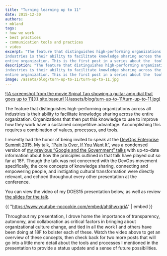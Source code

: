 ```yaml
---
title: "Turning learning up to 11"
date: 2015-12-30
authors:
- mbland
tags:
- how we work
- best practices
- communication tools and practices
- video
excerpt: "The feature that distinguishes high-performing organizations across all
industries is their ability to facilitate knowledge sharing across the
entire organization. This is the first post in a series about the  tools and processes we use at 18F to facilitate knowledges sharing."
description: "The feature that distinguishes high-performing organizations across all
industries is their ability to facilitate knowledge sharing across the
entire organization. This is the first post in a series about the  tools and processes we use at 18F to facilitate knowledges sharing."
image: /assets/blog/turn-up-to-11/turn-up-to-11.jpg
---
```


[![A screenshot from the movie Spinal Tap showing a guitar amp dial that goes up to 11]({{ site.baseurl }}/assets/blog/turn-up-to-11/turn-up-to-11.jpg)](https://en.wikipedia.org/wiki/Up_to_eleven)

The feature that distinguishes high-performing organizations across all
industries is their ability to facilitate knowledge sharing across the
entire organization. Organizations that then put this knowledge to use
to improve how they work have a sustained competitive advantage.
Accomplishing this requires a combination of values, processes, and
tools.

I recently had the honor of being invited to speak at the [DevOps
Enterprise Summit 2015](http://devopsenterprise.io/). My talk,
[“Pain Is Over, If You Want It”](http://devopsenterprise.io/sessions/pain-is-over-if-you-want-it/),
was a condensed version of [my previous
“Google and the Government”
talks](https://18f.gsa.gov/2014/12/11/large-scale-development-culture-change/)
with up-to-date information about how the principles outlined in that
talk have played out so far at 18F. Though the talk was not concerned
with the DevOps movement specifically, the core concepts of knowledge
sharing, connecting and empowering people, and instigating cultural
transformation were directly relevant, and echoed throughout every other
presentation at the conference.

You can view the video of my DOES15 presentation below, as well as
review [the slides for the talk](https://goo.gl/CrCUii).

{{ "https://www.youtube-nocookie.com/embed/ahtihwxgriA" | embed }}

Throughout my presentation, I drove home the importance of transparency,
autonomy, and collaboration as critical factors in bringing about
organizational culture change, and tied in all the work I and others
have been doing at 18F to bolster each of these. Watch the video above
to get an overview of these concepts, then check back for two more posts
that will go into a little more detail about the tools and processes I
mentioned in the presentation to provide a status update and a sense of
future possibilities.
